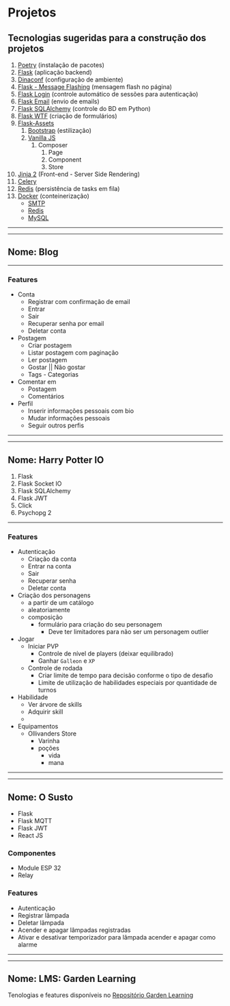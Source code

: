 # Projetos



## Tecnologias sugeridas para a construção dos projetos
1. [Poetry](https://www.poetry.com/) (instalação de pacotes)
2. [Flask](https://flask.palletsprojects.com/en/1.1.x/) (aplicação backend)
3. [Dinaconf](https://www.dynaconf.com/) (configuração de ambiente)
4. [Flask - Message Flashing](https://flask.palletsprojects.com/en/1.1.x/patterns/flashing/) (mensagem flash no página)
5. [Flask Login](https://flask-login.readthedocs.io/en/latest/) (controle automático de sessões para autenticação)
6. [Flask Email](https://pythonhosted.org/flask-mail/) (envio de emails)
7. [Flask SQLAlchemy](https://flask-sqlalchemy.palletsprojects.com/en/2.x/) (controle do BD em Python)
8. [Flask WTF](https://flask-wtf.readthedocs.io/en/stable/) (criação de formulários)
9. [Flask-Assets](https://flask-assets.readthedocs.io/en/latest/)
   1. [Bootstrap](https://getbootstrap.com/) (estilização)
   2. [Vanilla JS](http://vanilla-js.com/)
      1. Composer
         1. Page
         2. Component
         3. Store
10. [Jinja 2](https://jinja2docs.readthedocs.io/en/stable/) (Front-end - Server Side Rendering)
11. [Celery](https://docs.celeryproject.org/en/stable/getting-started/introduction.html)
12. [Redis](https://redis.io/) (persistência de tasks em fila)
13. [Docker](https://docs.docker.com/) (conteinerização)
    * [SMTP](https://hub.docker.com/r/mailhog/mailhog)
    * [Redis](https://hub.docker.com/_/redis/)
    * [MySQL](https://hub.docker.com/_/mysql/)
----
----
## __Nome__: Blog
----
### Features
- Conta
    - Registrar com confirmação de email 
    - Entrar 
    - Sair 
    - Recuperar senha por email 
    - Deletar conta 
- Postagem
   - Criar postagem 
   - Listar postagem com paginação 
   - Ler postagem 
   - Gostar || Não gostar 
   - Tags - Categorias 
- Comentar em
   - Postagem 
   - Comentários 
- Perfil
   - Inserir informações pessoais com bio 
   - Mudar informações pessoais 
   - Seguir outros perfis 

----
----

## __Nome__: Harry Potter IO
1. Flask
2. Flask Socket IO
3. Flask SQLAlchemy
4. Flask JWT
5. Click
6. Psychopg 2
----
### Features
- Autenticação
    - Criação da conta
    - Entrar na conta
    - Sair
    - Recuperar senha
    - Deletar conta
- Criação dos personagens 
  - a partir de um catálogo
  - aleatoriamente
  - composição
    - formulário para criação do seu personagem
      - Deve ter limitadores para não ser um personagem outlier
- Jogar
    - Iniciar PVP
      - Controle de nível de players (deixar equilibrado)
      - Ganhar `Galleon` e `XP`
    - Controle de rodada
      - Criar limite de tempo para decisão conforme o tipo de desafio
      - Limite de utilização de habilidades especiais por quantidade de turnos
- Habilidade
    - Ver árvore de skills
    - Adquirir skill
    - 
- Equipamentos
  - Ollivanders Store
    - Varinha
    - poções
      - vida
      - mana

----
----

## __Nome__: O Susto
- Flask
- Flask MQTT
- Flask JWT
- React JS

### Componentes
- Module ESP 32
- Relay

### Features
- Autenticação
- Registrar lâmpada
- Deletar lâmpada
- Acender e apagar lâmpadas registradas
- Ativar e desativar temporizador para lâmpada acender e apagar como alarme

----
----

## __Nome__: LMS: Garden Learning
Tenologias e features disponíveis no [Repositório Garden Learning](https://github.com/Garden-Projects/garden_learning)


